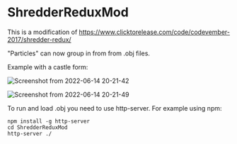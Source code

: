 # ShredderReduxMod
This is a modification of https://www.clicktorelease.com/code/codevember-2017/shredder-redux/

"Particles" can now group in from from .obj files.

Example with a castle form:

![Screenshot from 2022-06-14 20-21-42](https://user-images.githubusercontent.com/25286058/173615442-2f4acf60-70f6-43ed-a43d-e7ed089fa131.png)


![Screenshot from 2022-06-14 20-21-49](https://user-images.githubusercontent.com/25286058/173615518-4c099803-3360-405c-bd30-b66e730f1223.png)

To run and load .obj you need to use http-server. For example using npm:

```
npm install -g http-server
cd ShredderReduxMod
http-server ./
```
